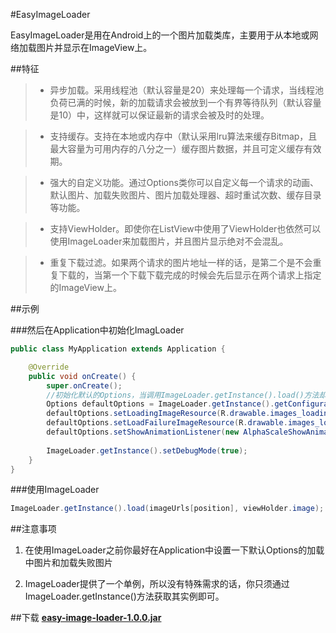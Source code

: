 #EasyImageLoader

EasyImageLoader是用在Android上的一个图片加载类库，主要用于从本地或网络加载图片并显示在ImageView上。

##特征

>* 异步加载。采用线程池（默认容量是20）来处理每一个请求，当线程池负荷已满的时候，新的加载请求会被放到一个有界等待队列（默认容量是10）中，这样就可以保证最新的请求会被及时的处理。

>* 支持缓存。支持在本地或内存中（默认采用lru算法来缓存Bitmap，且最大容量为可用内存的八分之一）缓存图片数据，并且可定义缓存有效期。

>* 强大的自定义功能。通过Options类你可以自定义每一个请求的动画、默认图片、加载失败图片、图片加载处理器、超时重试次数、缓存目录等功能。

>* 支持ViewHolder。即使你在ListView中使用了ViewHolder也依然可以使用ImageLoader来加载图片，并且图片显示绝对不会混乱。

>* 重复下载过滤。如果两个请求的图片地址一样的话，是第二个是不会重复下载的，当第一个下载下载完成的时候会先后显示在两个请求上指定的ImageView上。


##示例

###然后在Application中初始化ImagLoader

```java
public class MyApplication extends Application {

	@Override
	public void onCreate() {
		super.onCreate();
		//初始化默认的Options，当调用ImageLoader.getInstance().load()方法却没有指定Options的时候会默认使用此Options
		Options defaultOptions = ImageLoader.getInstance().getConfiguration().getDefaultOptions();
		defaultOptions.setLoadingImageResource(R.drawable.images_loading);	//设置加载中显示的图片
		defaultOptions.setLoadFailureImageResource(R.drawable.images_load_failure); 	//设置加载失败时显示的图片
		defaultOptions.setShowAnimationListener(new AlphaScaleShowAnimationListener());
		
		ImageLoader.getInstance().setDebugMode(true);
	}
}
```

###使用ImageLoader

```java
ImageLoader.getInstance().load(imageUrls[position], viewHolder.image);
```

##注意事项

1. 在使用ImageLoader之前你最好在Application中设置一下默认Options的加载中图片和加载失败图片

2. ImageLoader提供了一个单例，所以没有特殊需求的话，你只须通过ImageLoader.getInstance()方法获取其实例即可。

##下载
**[easy-image-loader-1.0.0.jar](https://github.com/ixiaopan/EasyImageLoader/blob/master/downloads/easy-image-loader-1.0.0.jar)**
